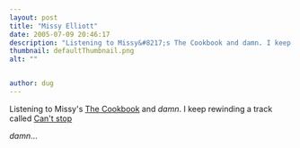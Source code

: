 ```yaml
---
layout: post
title: "Missy Elliott"
date: 2005-07-09 20:46:17
description: "Listening to Missy&#8217;s The Cookbook and damn. I keep rewinding a track called Can&#8217;t stop damn&#8230;&#8230;"
thumbnail: defaultThumbnail.png
alt: ""


author: dug
---
```


<p>Listening to Missy's <a href="http://www.guardian.co.uk/arts/fridayreview/story/0,12102,1518041,00.html">The Cookbook</a> and <em>damn</em>. I keep rewinding a track called <a href="http://phobos.apple.com/WebObjects/MZStore.woa/wa/viewAlbum?playlistId=73240428&amp;selectedItemId=73240309">Can't stop</a></p>

<p><em>damn</em>...</p>

